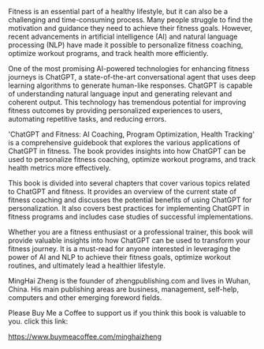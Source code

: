 
Fitness is an essential part of a healthy lifestyle, but it can also be a challenging and time-consuming process. Many people struggle to find the motivation and guidance they need to achieve their fitness goals. However, recent advancements in artificial intelligence (AI) and natural language processing (NLP) have made it possible to personalize fitness coaching, optimize workout programs, and track health more efficiently.

One of the most promising AI-powered technologies for enhancing fitness journeys is ChatGPT, a state-of-the-art conversational agent that uses deep learning algorithms to generate human-like responses. ChatGPT is capable of understanding natural language input and generating relevant and coherent output. This technology has tremendous potential for improving fitness outcomes by providing personalized experiences to users, automating repetitive tasks, and reducing errors.

'ChatGPT and Fitness: AI Coaching, Program Optimization, Health Tracking' is a comprehensive guidebook that explores the various applications of ChatGPT in fitness. The book provides insights into how ChatGPT can be used to personalize fitness coaching, optimize workout programs, and track health metrics more effectively.

This book is divided into several chapters that cover various topics related to ChatGPT and fitness. It provides an overview of the current state of fitness coaching and discusses the potential benefits of using ChatGPT for personalization. It also covers best practices for implementing ChatGPT in fitness programs and includes case studies of successful implementations.

Whether you are a fitness enthusiast or a professional trainer, this book will provide valuable insights into how ChatGPT can be used to transform your fitness journey. It is a must-read for anyone interested in leveraging the power of AI and NLP to achieve their fitness goals, optimize workout routines, and ultimately lead a healthier lifestyle.

MingHai Zheng is the founder of zhengpublishing.com and lives in Wuhan, China. His main publishing areas are business, management, self-help, computers and other emerging foreword fields.

Please Buy Me a Coffee to support us if you think this book is valuable to you. click this link:

https://www.buymeacoffee.com/minghaizheng

